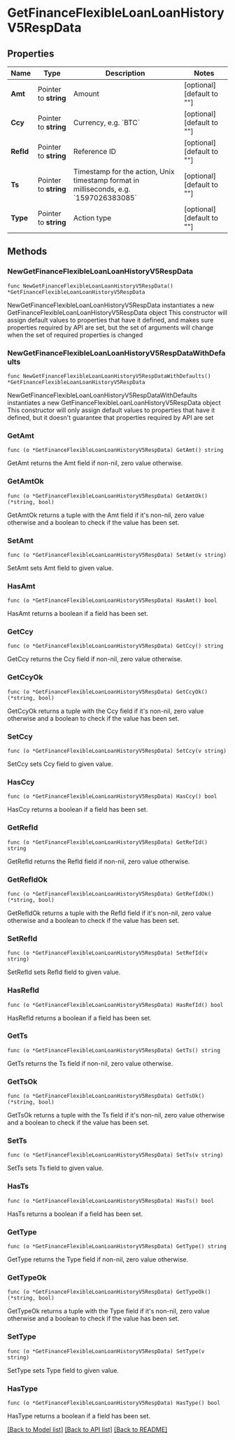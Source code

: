 # GetFinanceFlexibleLoanLoanHistoryV5RespData

## Properties

Name | Type | Description | Notes
------------ | ------------- | ------------- | -------------
**Amt** | Pointer to **string** | Amount | [optional] [default to ""]
**Ccy** | Pointer to **string** | Currency, e.g. &#x60;BTC&#x60; | [optional] [default to ""]
**RefId** | Pointer to **string** | Reference ID | [optional] [default to ""]
**Ts** | Pointer to **string** | Timestamp for the action, Unix timestamp format in milliseconds, e.g. &#x60;1597026383085&#x60; | [optional] [default to ""]
**Type** | Pointer to **string** | Action type | [optional] [default to ""]

## Methods

### NewGetFinanceFlexibleLoanLoanHistoryV5RespData

`func NewGetFinanceFlexibleLoanLoanHistoryV5RespData() *GetFinanceFlexibleLoanLoanHistoryV5RespData`

NewGetFinanceFlexibleLoanLoanHistoryV5RespData instantiates a new GetFinanceFlexibleLoanLoanHistoryV5RespData object
This constructor will assign default values to properties that have it defined,
and makes sure properties required by API are set, but the set of arguments
will change when the set of required properties is changed

### NewGetFinanceFlexibleLoanLoanHistoryV5RespDataWithDefaults

`func NewGetFinanceFlexibleLoanLoanHistoryV5RespDataWithDefaults() *GetFinanceFlexibleLoanLoanHistoryV5RespData`

NewGetFinanceFlexibleLoanLoanHistoryV5RespDataWithDefaults instantiates a new GetFinanceFlexibleLoanLoanHistoryV5RespData object
This constructor will only assign default values to properties that have it defined,
but it doesn't guarantee that properties required by API are set

### GetAmt

`func (o *GetFinanceFlexibleLoanLoanHistoryV5RespData) GetAmt() string`

GetAmt returns the Amt field if non-nil, zero value otherwise.

### GetAmtOk

`func (o *GetFinanceFlexibleLoanLoanHistoryV5RespData) GetAmtOk() (*string, bool)`

GetAmtOk returns a tuple with the Amt field if it's non-nil, zero value otherwise
and a boolean to check if the value has been set.

### SetAmt

`func (o *GetFinanceFlexibleLoanLoanHistoryV5RespData) SetAmt(v string)`

SetAmt sets Amt field to given value.

### HasAmt

`func (o *GetFinanceFlexibleLoanLoanHistoryV5RespData) HasAmt() bool`

HasAmt returns a boolean if a field has been set.

### GetCcy

`func (o *GetFinanceFlexibleLoanLoanHistoryV5RespData) GetCcy() string`

GetCcy returns the Ccy field if non-nil, zero value otherwise.

### GetCcyOk

`func (o *GetFinanceFlexibleLoanLoanHistoryV5RespData) GetCcyOk() (*string, bool)`

GetCcyOk returns a tuple with the Ccy field if it's non-nil, zero value otherwise
and a boolean to check if the value has been set.

### SetCcy

`func (o *GetFinanceFlexibleLoanLoanHistoryV5RespData) SetCcy(v string)`

SetCcy sets Ccy field to given value.

### HasCcy

`func (o *GetFinanceFlexibleLoanLoanHistoryV5RespData) HasCcy() bool`

HasCcy returns a boolean if a field has been set.

### GetRefId

`func (o *GetFinanceFlexibleLoanLoanHistoryV5RespData) GetRefId() string`

GetRefId returns the RefId field if non-nil, zero value otherwise.

### GetRefIdOk

`func (o *GetFinanceFlexibleLoanLoanHistoryV5RespData) GetRefIdOk() (*string, bool)`

GetRefIdOk returns a tuple with the RefId field if it's non-nil, zero value otherwise
and a boolean to check if the value has been set.

### SetRefId

`func (o *GetFinanceFlexibleLoanLoanHistoryV5RespData) SetRefId(v string)`

SetRefId sets RefId field to given value.

### HasRefId

`func (o *GetFinanceFlexibleLoanLoanHistoryV5RespData) HasRefId() bool`

HasRefId returns a boolean if a field has been set.

### GetTs

`func (o *GetFinanceFlexibleLoanLoanHistoryV5RespData) GetTs() string`

GetTs returns the Ts field if non-nil, zero value otherwise.

### GetTsOk

`func (o *GetFinanceFlexibleLoanLoanHistoryV5RespData) GetTsOk() (*string, bool)`

GetTsOk returns a tuple with the Ts field if it's non-nil, zero value otherwise
and a boolean to check if the value has been set.

### SetTs

`func (o *GetFinanceFlexibleLoanLoanHistoryV5RespData) SetTs(v string)`

SetTs sets Ts field to given value.

### HasTs

`func (o *GetFinanceFlexibleLoanLoanHistoryV5RespData) HasTs() bool`

HasTs returns a boolean if a field has been set.

### GetType

`func (o *GetFinanceFlexibleLoanLoanHistoryV5RespData) GetType() string`

GetType returns the Type field if non-nil, zero value otherwise.

### GetTypeOk

`func (o *GetFinanceFlexibleLoanLoanHistoryV5RespData) GetTypeOk() (*string, bool)`

GetTypeOk returns a tuple with the Type field if it's non-nil, zero value otherwise
and a boolean to check if the value has been set.

### SetType

`func (o *GetFinanceFlexibleLoanLoanHistoryV5RespData) SetType(v string)`

SetType sets Type field to given value.

### HasType

`func (o *GetFinanceFlexibleLoanLoanHistoryV5RespData) HasType() bool`

HasType returns a boolean if a field has been set.


[[Back to Model list]](../README.md#documentation-for-models) [[Back to API list]](../README.md#documentation-for-api-endpoints) [[Back to README]](../README.md)


